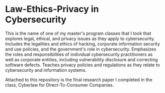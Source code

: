 # Law-Ethics-Privacy in Cybersecurity

This is the name of one of my master's program classes that I took that explores legal, ethical, and privacy issues as they apply to cybersecurity. Includes the legalities and ethics of hacking, corporate information security and use policies, and the government's role in cybersecurity. Emphasizes the roles and responsibilities of individual cybersecurity practitioners as well as corporate entities, including vulnerability disclosure and correcting software defects. Teaches privacy policies and regulations as they relate to cybersecurity and information systems.

Attached to this repository is the final research paper I completed in the class, Cyberlaw for Direct-To-Consumer Companies.
